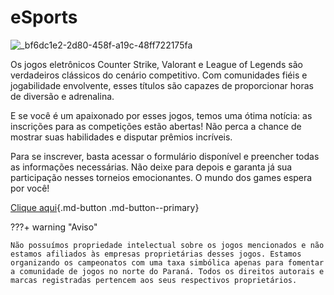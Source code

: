 # eSports

![_bf6dc1e2-2d80-458f-a19c-48ff722175fa](https://github.com/AnimeInga/animeinga.github.io/assets/11020807/0d4b0a40-ac2a-49c6-b666-c2516b41970b)

Os jogos eletrônicos Counter Strike, Valorant e League of Legends são verdadeiros clássicos do cenário competitivo. Com comunidades fiéis e jogabilidade envolvente, esses títulos são capazes de proporcionar horas de diversão e adrenalina.

E se você é um apaixonado por esses jogos, temos uma ótima notícia: as inscrições para as competições estão abertas! Não perca a chance de mostrar suas habilidades e disputar prêmios incríveis.

Para se inscrever, basta acessar o formulário disponível e preencher todas as informações necessárias. Não deixe para depois e garanta já sua participação nesses torneios emocionantes. O mundo dos games espera por você!

[Clique aqui](https://forms.gle/w4s3MTCiieCCSUUH8){.md-button .md-button--primary}

???+ warning "Aviso"

    Não possuímos propriedade intelectual sobre os jogos mencionados e não estamos afiliados às empresas proprietárias desses jogos. Estamos organizando os campeonatos com uma taxa simbólica apenas para fomentar a comunidade de jogos no norte do Paraná. Todos os direitos autorais e marcas registradas pertencem aos seus respectivos proprietários.
